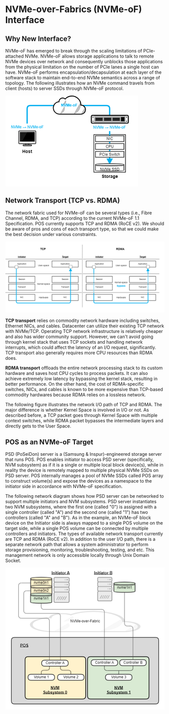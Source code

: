 # NVMe-over-Fabrics (NVMe-oF) Interface
## Why New Interface?
NVMe-oF has emerged to break through the scaling limitations of PCIe-attached NVMe. NVMe-oF allows storage applications to talk to remote NVMe devices over network and consequently unblocks those applications from the physical limitation on the number of PCIe lanes a single host can have. NVMe-oF performs encapsulation/decapsulation at each layer of the software stack to maintain end-to-end NVMe semantics across a range of topology. The following illustrates how an NVMe command travels from client (hosts) to server SSDs through NVMe-oF protocol.

![new_interface](../images/new_interface.png)

## Network Transport (TCP vs. RDMA)
The network fabric used for NVMe-oF can be several types (i.e., Fibre Channel, RDMA, and TCP) according to the current NVMe-oF 1.1 Specification.  POS currently supports TCP and RDMA (RoCE v2). We should be aware of pros and cons of each transport type, so that we could make the best decision under various constraints. 

![network_transport](../images/network_transport.png)

**TCP transport** relies on commodity network hardware including switches, Ethernet NICs, and cables. Datacenter can utilize their existing TCP network with NVMe/TCP. Operating TCP network infrastructure is relatively cheaper and also has wider community support. However, we can't avoid going through kernel stack that uses TCP sockets and handling network interrupts, which could affect the latency of an I/O request, significantly. TCP transport also generally requires more CPU resources than RDMA does.

**RDMA transport** offloads the entire network processing stack to its custom hardware and saves host CPU cycles to process packets. It can also achieve extremely low latency by bypassing the kernel stack, resulting in better performance. On the other hand, the cost of RDMA-specific switches, NICs, and cables is known to be more expensive than TCP-based commodity hardwares because RDMA relies on a lossless network. 

The following figure illustrates the network I/O path of TCP and RDMA. The major difference is whether Kernel Space is involved in I/O or not. As described before, a TCP packet goes through Kernel Space with multiple context switches, while RDMA packet bypasses the intermediate layers and directly gets to the User Space.

## POS as an NVMe-oF Target

PSD (PoSeiDon) server is a (Samsung & Inspur)-engineered storage server that runs POS. POS enables initiator to access PSD server (specifically, NVM subsystem) as if it is a single or multiple local block device(s), while in reality the device is remotely mapped to multiple physical NVMe SSDs on PSD server. POS internally manages a pool of NVMe SSDs called POS array to construct volume(s) and expose the devices as a namespace to the initiator side in accordance with NVMe-oF specification. 

The following network diagram shows how PSD server can be networked to support multiple initiators and NVM subsystems. PSD server instantiates two NVM subsystems, where the first one (called "0") is assigned with a single controller (called "A") and the second one (called "1") has two controllers (called "A" and "B"). As in the example, an NVMe-oF block device on the Initiator side is always mapped to a single POS volume on the target side, while a single POS volume can be connected by multiple controllers and initiators. The types of available network transport currently are TCP and RDMA (RoCE v2). In addition to the user I/O path, there is a separate network path that allows a system administrator to perform storage provisioning, monitoring, troubleshooting, testing, and etc. This management network is only accessible locally through Unix Domain Socket.

![nvmf_target](../images/nvmf_target.png)